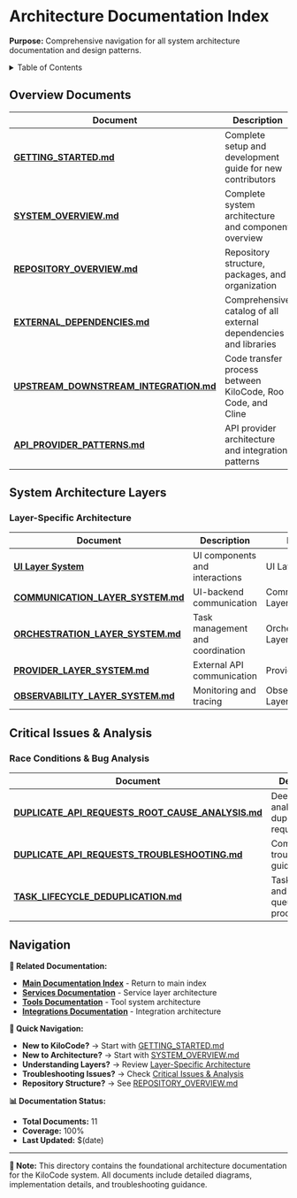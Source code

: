# Architecture Documentation Index

**Purpose:** Comprehensive navigation for all system architecture documentation and design patterns.

<details><summary>Table of Contents</summary>

- [Overview Documents](#overview-documents)
- [System Architecture Layers](#system-architecture-layers)
- [Critical Issues & Analysis](#critical-issues--analysis)
- [Navigation](#navigation)
      </details>

## Overview Documents

| Document                                                                     | Description                                                      | Priority    |
| ---------------------------------------------------------------------------- | ---------------------------------------------------------------- | ----------- |
| **[GETTING_STARTED.md](GETTING_STARTED.md)**                                 | Complete setup and development guide for new contributors        | 🔴 Critical |
| **[SYSTEM_OVERVIEW.md](SYSTEM_OVERVIEW.md)**                                 | Complete system architecture and component overview              | 🔴 Critical |
| **[REPOSITORY_OVERVIEW.md](REPOSITORY_OVERVIEW.md)**                         | Repository structure, packages, and organization                 | 🔴 Critical |
| **[EXTERNAL_DEPENDENCIES.md](EXTERNAL_DEPENDENCIES.md)**                     | Comprehensive catalog of all external dependencies and libraries | 🟡 High     |
| **[UPSTREAM_DOWNSTREAM_INTEGRATION.md](UPSTREAM_DOWNSTREAM_INTEGRATION.md)** | Code transfer process between KiloCode, Roo Code, and Cline      | 🟡 High     |
| **[API_PROVIDER_PATTERNS.md](API_PROVIDER_PATTERNS.md)**                     | API provider architecture and integration patterns               | 🟡 High     |

## System Architecture Layers

### Layer-Specific Architecture

| Document                                                           | Description                      | Layer               |
| ------------------------------------------------------------------ | -------------------------------- | ------------------- |
| **[UI Layer System](../ui/UI_LAYER_SYSTEM.md)**                    | UI components and interactions   | UI Layer            |
| **[COMMUNICATION_LAYER_SYSTEM.md](COMMUNICATION_LAYER_SYSTEM.md)** | UI-backend communication         | Communication Layer |
| **[ORCHESTRATION_LAYER_SYSTEM.md](ORCHESTRATION_LAYER_SYSTEM.md)** | Task management and coordination | Orchestration Layer |
| **[PROVIDER_LAYER_SYSTEM.md](PROVIDER_LAYER_SYSTEM.md)**           | External API communication       | Provider Layer      |
| **[OBSERVABILITY_LAYER_SYSTEM.md](OBSERVABILITY_LAYER_SYSTEM.md)** | Monitoring and tracing           | Observability Layer |

## Critical Issues & Analysis

### Race Conditions & Bug Analysis

| Document                                                                                           | Description                                       | Severity    |
| -------------------------------------------------------------------------------------------------- | ------------------------------------------------- | ----------- |
| **[DUPLICATE_API_REQUESTS_ROOT_CAUSE_ANALYSIS.md](DUPLICATE_API_REQUESTS_ROOT_CAUSE_ANALYSIS.md)** | Deep technical analysis of duplicate API requests | 🚨 Critical |
| **[DUPLICATE_API_REQUESTS_TROUBLESHOOTING.md](DUPLICATE_API_REQUESTS_TROUBLESHOOTING.md)**         | Comprehensive troubleshooting guide               | 🚨 Critical |
| **[TASK_LIFECYCLE_DEDUPLICATION.md](TASK_LIFECYCLE_DEDUPLICATION.md)**                             | Task lifecycle and message queue processing       | 🟡 High     |

## Navigation

**🔗 Related Documentation:**

- **[Main Documentation Index](../INDEX.md)** - Return to main index
- **[Services Documentation](../services/)** - Service layer architecture
- **[Tools Documentation](../tools/)** - Tool system architecture
- **[Integrations Documentation](../integrations/)** - Integration architecture

**🎯 Quick Navigation:**

- **New to KiloCode?** → Start with [GETTING_STARTED.md](GETTING_STARTED.md)
- **New to Architecture?** → Start with [SYSTEM_OVERVIEW.md](SYSTEM_OVERVIEW.md)
- **Understanding Layers?** → Review [Layer-Specific Architecture](#system-architecture-layers)
- **Troubleshooting Issues?** → Check [Critical Issues & Analysis](#critical-issues--analysis)
- **Repository Structure?** → See [REPOSITORY_OVERVIEW.md](REPOSITORY_OVERVIEW.md)

**📊 Documentation Status:**

- **Total Documents:** 11
- **Coverage:** 100%
- **Last Updated:** $(date)

---

**📝 Note:** This directory contains the foundational architecture documentation for the KiloCode system. All documents include detailed diagrams, implementation details, and troubleshooting guidance.
